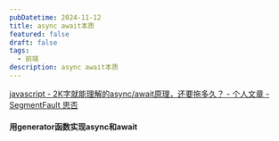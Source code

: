 ```yaml
---
pubDatetime: 2024-11-12
title: async await本质
featured: false
draft: false
tags:
  - 前端
description: async await本质
---
```


[javascript - 2K字就能理解的async/await原理，还要拖多久？ - 个人文章 - SegmentFault 思否](https://segmentfault.com/a/1190000043371796)

#### 用generator函数实现async和await
